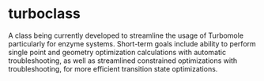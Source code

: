 # turboclass
A class being currently developed to streamline the usage of Turbomole particularly for enzyme systems.  Short-term goals include ability to perform single point and geometry optimization calculations with automatic troubleshooting, as well as streamlined constrained optimizations with troubleshooting, for more efficient transition state optimizations.
